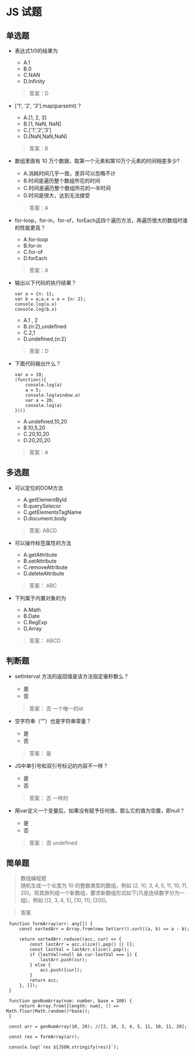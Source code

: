 # JS 试题

## 单选题

 - 表达式1/0的结果为

    - A.1
    - B.0
    - C.NAN
    - D.Infinity

    > 答案：D
 
 - ['1', '2', '3'].map(parseInt)？

    - A.[1, 2, 3]
    - B.[1, NaN, NaN]
    - C.['1','2','3']
    - D.[NaN,NaN,NaN]

    > 答案：B

 - 数组里面有 10 万个数据，取第一个元素和第10万个元素的时间相差多少?

    - A.消耗时间几乎一致，差异可以忽略不计
    - B.时间是遍历整个数组所花的时间
    - C.时间是遍历整个数组所花的一半时间
    - D.时间是很大，达到无法接受

    > 答案：A

 - for-loop，for-in，for-of，forEach这四个遍历方法，再遍历很大的数组时谁的性能更高？

    - A.for-loop
    - B.for-in
    - C.for-of
    - D.forEach

    > 答案：A

 - 输出以下代码的执行结果？
    ```
    var a = {n: 1};
    var b = a;a.x = a = {n: 2};
    console.log(a.x)
    console.log(b.x)
    ```

    - A.1 , 2
    - B.{n:2},undefined
    - C.2,1
    - D.undefined,{n:2}

    > 答案：D

 - 下面代码输出什么？
    ```
    var a = 10;
    (function(){
        console.log(a)
        a = 5;
        console.log(window.a)
        var a = 20;
        console.log(a)      
    })()
    ```
    
    - A.undefined,10,20
    - B.10,5,20
    - C.20,10,20
    - D.20,20,20

    > 答案：A



## 多选题

 - 可以定位的DOM方法

    - A.getElementById
    - B.querySelecor
    - C.getElementsTagName
    - D.document.body

    > 答案: ABCD

 - 可以操作标签属性的方法

    - A.getAttribute
    - B.setAttribute
    - C.removeAttribute
    - D.deleteAttribute

    > 答案： ABC

 - 下列属于内置对象的为

    - A.Math
    - B.Date
    - C.RegExp
    - D.Array

    > 答案： ABCD

## 判断题

 - setInterval 方法的返回值是该方法指定毫秒数么？

    - 是
    - 否

    > 答案： 否   一个唯一的id

 - 空字符串（“”）也是字符串常量？

    - 是
    - 否

    > 答案： 是

 - JS中单引号和双引号标记的内容不一样？

    - 是
    - 否

    > 答案： 否   一样的

 - 用var定义一个变量后，如果没有赋予任何值，那么它的值为空置，即null？

    - 是
    - 否

    > 答案： 否 undefined

## 简单题

   > 数组编程题  
   > 随机生成一个长度为 10 的整数类型的数组，例如 [2, 10, 3, 4, 5, 11, 10, 11, 20]，将其排列成一个新数组，要求新数组形式如下(凡是连续数字分为一组)，例如 [[2, 3, 4, 5], [10, 11], [20]]。

   > 答案

   ```
    function formArray(arr: any[]) { 
        const sortedArr = Array.from(new Set(arr)).sort((a, b) => a - b); 
        
        return sortedArr.reduce((acc, cur) => { 
            const lastArr = acc.slice().pop() || []; 
            const lastVal = lastArr.slice().pop(); 
            if (lastVal!=null && cur-lastVal === 1) { 
                lastArr.push(cur); 
            } else { 
                acc.push([cur]); 
            }
            return acc;
        }, []);
    }

    function genNumArray(num: number, base = 100) { 
        return Array.from({length: num}, () => Math.floor(Math.random()*base)); 
    }

    const arr = genNumArray(10, 20); //[2, 10, 3, 4, 5, 11, 10, 11, 20]; 

    const res = formArray(arr);

    console.log(`res ${JSON.stringify(res)}`);
   ```